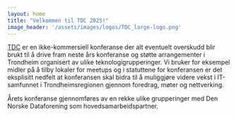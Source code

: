 ```yaml
---
layout: home
title: "Velkommen til TDC 2025!"
image_header: '/assets/images/logos/TDC_large-logo.png'
---
```


[TDC](/about) er en ikke-kommersiell konferanse der alt eventuelt overskudd blir brukt til å drive fram neste års konferanse og støtte arrangementer i Trondheim organisert av ulike teknologigrupperinger. Vi bruker for eksempel midler på å tilby lokaler for meetups og i statuttene for konferansen er det eksplisitt nedfelt at konferansen skal bidra til å muliggjøre videre vekst i IT-samfunnet i Trondheimsregionen gjennom foredrag, møter og nettverking.

Årets konferanse gjennomføres av en rekke ulike grupperinger med Den Norske Dataforening som hovedsamarbeidspartner.